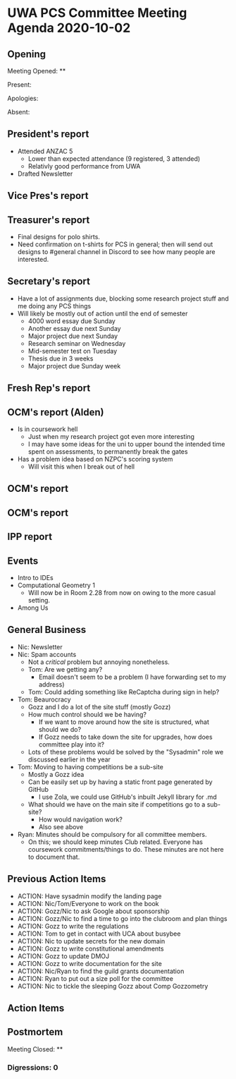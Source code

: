 # UWA PCS Committee Meeting Agenda 2020-10-02

## Opening

Meeting Opened: **

Present:

Apologies:

Absent:

## President's report

- Attended ANZAC 5
  - Lower than expected attendance (9 registered, 3 attended)
  - Relativly good performance from UWA
- Drafted Newsletter

## Vice Pres's report

## Treasurer's report

- Final designs for polo shirts.
- Need confirmation on t-shirts for PCS in general; then will send out designs to 
  #general channel in Discord to see how many people are interested. 

## Secretary's report

- Have a lot of assignments due, blocking some research project stuff and me doing any PCS things
- Will likely be mostly out of action until the end of semester
  - 4000 word essay due Sunday
  - Another essay due next Sunday
  - Major project due next Sunday
  - Research seminar on Wednesday
  - Mid-semester test on Tuesday
  - Thesis due in 3 weeks
  - Major project due Sunday week

## Fresh Rep's report

## OCM's report (Alden)

- Is in coursework hell
  - Just when my research project got even more interesting
  - I may have some ideas for the uni to upper bound the intended time spent on assessments, to permanently break the gates
- Has a problem idea based on NZPC's scoring system
  - Will visit this when I break out of hell

## OCM's report

## OCM's report

## IPP report

## Events

- Intro to IDEs
- Computational Geometry 1
  - Will now be in Room 2.28 from now on owing to the more casual setting.
- Among Us

## General Business

- Nic: Newsletter
- Nic: Spam accounts
  - Not a *critical* problem but annoying nonetheless.
  - Tom: Are we getting any?
    - Email doesn't seem to be a problem (I have forwarding set to my address)
  - Tom: Could adding something like ReCaptcha during sign in help?
- Tom: Beaurocracy
  - Gozz and I do a lot of the site stuff (mostly Gozz)
  - How much control should we be having?
    - If we want to move around how the site is structured, what should we do?
    - If Gozz needs to take down the site for upgrades, how does committee play into it?
  - Lots of these problems would be solved by the "Sysadmin" role we discussed earlier in the year
- Tom: Moving to having competitions be a sub-site
  - Mostly a Gozz idea
  - Can be easily set up by having a static front page generated by GitHub
    - I use Zola, we could use GitHub's inbuilt Jekyll library for .md
  - What should we have on the main site if competitions go to a sub-site?
    - How would navigation work?
    - Also see above
 - Ryan: Minutes should be compulsory for all committee members. 
    - On this; we should keep minutes Club related. Everyone has coursework commitments/things to do. 
    These minutes are not here to document that.

## Previous Action Items

- ACTION: Have sysadmin modify the landing page
- ACTION: Nic/Tom/Everyone to work on the book
- ACTION: Gozz/Nic to ask Google about sponsorship
- ACTION: Gozz/Nic to find a time to go into the clubroom and plan things
- ACTION: Gozz to write the regulations
- ACTION: Tom to get in contact with UCA about busybee
- ACTION: Nic to update secrets for the new domain
- ACTION: Gozz to write constitutional amendments
- ACTION: Gozz to update DMOJ
- ACTION: Gozz to write documentation for the site
- ACTION: Nic/Ryan to find the guild grants documentation
- ACTION: Ryan to put out a size poll for the committee
- ACTION: Nic to tickle the sleeping Gozz about Comp Gozzometry

## Action Items

## Postmortem

Meeting Closed: **

### Digressions: 0
